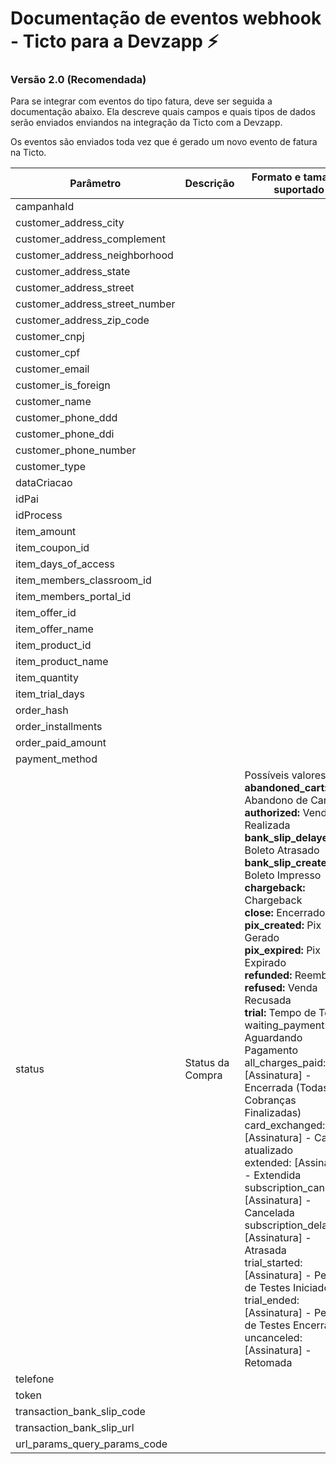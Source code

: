 # Documentação de eventos webhook - Ticto para a Devzapp ⚡

### Versão 2.0 (Recomendada)

Para se integrar com eventos do tipo fatura, deve ser seguida a documentação abaixo.
Ela descreve quais campos e quais tipos de dados serão enviados enviandos na integração da Ticto com a Devzapp.

Os eventos são enviados toda vez que é gerado um novo evento de fatura na Ticto.

Parâmetro | Descrição | Formato e tamanho suportado
| ------------------ | ------------------ | ------------------ |
| campanhaId | | |
| customer_address_city | | |
| customer_address_complement | | |
| customer_address_neighborhood | | |
| customer_address_state | | |
| customer_address_street | | |
| customer_address_street_number | | |
| customer_address_zip_code | | |
| customer_cnpj | | |
| customer_cpf | | |
| customer_email | | |
| customer_is_foreign | | |
| customer_name | | |
| customer_phone_ddd | | |
| customer_phone_ddi | | |
| customer_phone_number | | |
| customer_type | | |
| dataCriacao | | |
| idPai | | |  
| idProcess | | 
| item_amount | | 
| item_coupon_id | | 
| item_days_of_access | | 
| item_members_classroom_id | | 
| item_members_portal_id | | 
| item_offer_id | | 
| item_offer_name | | 
| item_product_id | | 
| item_product_name | | 
| item_quantity | | 
| item_trial_days | | 
| order_hash | | 
| order_installments | | 
| order_paid_amount | | 
| payment_method | | 
| status | Status da Compra | Possíveis valores <br> **abandoned_cart:** Abandono de Carrinho <br> **authorized:** Venda Realizada <br> **bank_slip_delayed:** Boleto Atrasado <br> **bank_slip_created:** Boleto Impresso <br> **chargeback:** Chargeback <br> **close:** Encerrado <br> **pix_created:** Pix Gerado <br> **pix_expired:** Pix Expirado <br> **refunded:** Reembolso <br> **refused:** Venda Recusada <br> **trial:** Tempo de Teste <br> waiting_payment: Aguardando Pagamento <br> all_charges_paid: [Assinatura] - Encerrada (Todas as Cobranças Finalizadas) <br> card_exchanged: [Assinatura] - Cartão atualizado <br> extended: [Assinatura] - Extendida <br> subscription_canceled: [Assinatura] - Cancelada <br> subscription_delayed: [Assinatura] - Atrasada <br> trial_started: [Assinatura] - Período de Testes Iniciado <br> trial_ended: [Assinatura] - Período de Testes Encerrado <br> uncanceled: [Assinatura] - Retomada |
| telefone | | |
| token | | |
| transaction_bank_slip_code | | |
| transaction_bank_slip_url | | |
| url_params_query_params_code | | |

